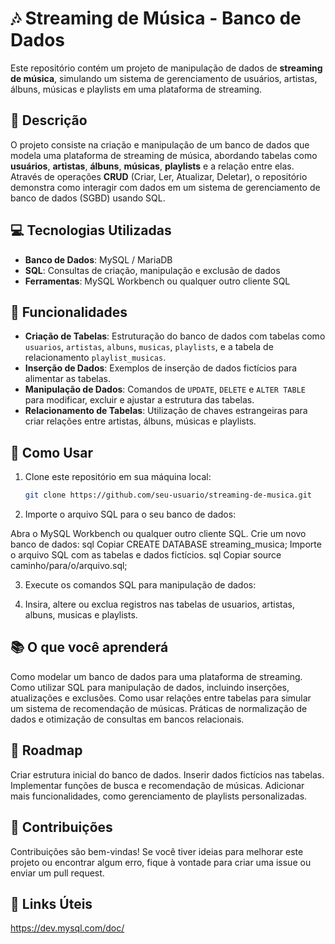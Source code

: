 # 🎶 Streaming de Música - Banco de Dados

Este repositório contém um projeto de manipulação de dados de **streaming de música**, simulando um sistema de gerenciamento de usuários, artistas, álbuns, músicas e playlists em uma plataforma de streaming.

## 📝 Descrição

O projeto consiste na criação e manipulação de um banco de dados que modela uma plataforma de streaming de música, abordando tabelas como **usuários**, **artistas**, **álbuns**, **músicas**, **playlists** e a relação entre elas. Através de operações **CRUD** (Criar, Ler, Atualizar, Deletar), o repositório demonstra como interagir com dados em um sistema de gerenciamento de banco de dados (SGBD) usando SQL.

## 💻 Tecnologias Utilizadas

- **Banco de Dados**: MySQL / MariaDB
- **SQL**: Consultas de criação, manipulação e exclusão de dados
- **Ferramentas**: MySQL Workbench ou qualquer outro cliente SQL

## 🔧 Funcionalidades

- **Criação de Tabelas**: Estruturação do banco de dados com tabelas como `usuarios`, `artistas`, `albuns`, `musicas`, `playlists`, e a tabela de relacionamento `playlist_musicas`.
- **Inserção de Dados**: Exemplos de inserção de dados fictícios para alimentar as tabelas.
- **Manipulação de Dados**: Comandos de `UPDATE`, `DELETE` e `ALTER TABLE` para modificar, excluir e ajustar a estrutura das tabelas.
- **Relacionamento de Tabelas**: Utilização de chaves estrangeiras para criar relações entre artistas, álbuns, músicas e playlists.

## 🚀 Como Usar

1. Clone este repositório em sua máquina local:
   ```bash
   git clone https://github.com/seu-usuario/streaming-de-musica.git
2. Importe o arquivo SQL para o seu banco de dados:

Abra o MySQL Workbench ou qualquer outro cliente SQL.
Crie um novo banco de dados:
sql
Copiar
CREATE DATABASE streaming_musica;
Importe o arquivo SQL com as tabelas e dados fictícios.
sql
Copiar
source caminho/para/o/arquivo.sql;

3. Execute os comandos SQL para manipulação de dados:

4. Insira, altere ou exclua registros nas tabelas de usuarios, artistas, albuns, musicas e playlists.

## 📚 O que você aprenderá
Como modelar um banco de dados para uma plataforma de streaming.
Como utilizar SQL para manipulação de dados, incluindo inserções, atualizações e exclusões.
Como usar relações entre tabelas para simular um sistema de recomendação de músicas.
Práticas de normalização de dados e otimização de consultas em bancos relacionais.
## 🚧 Roadmap
 Criar estrutura inicial do banco de dados.
 Inserir dados fictícios nas tabelas.
 Implementar funções de busca e recomendação de músicas.
 Adicionar mais funcionalidades, como gerenciamento de playlists personalizadas.
## 👥 Contribuições
Contribuições são bem-vindas! Se você tiver ideias para melhorar este projeto ou encontrar algum erro, fique à vontade para criar uma issue ou enviar um pull request.

## 🔗 Links Úteis
https://dev.mysql.com/doc/

